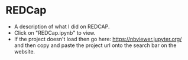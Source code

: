 # REDCap
 
- A description of what I did on REDCAP.
- Click on "REDCap.ipynb" to view.
- If the project doesn't load then go here: https://nbviewer.jupyter.org/ and then copy and paste the project url onto the search bar on the website.
